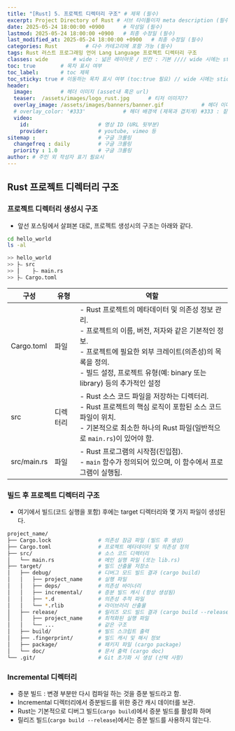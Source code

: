 ```yaml
---
title: "[Rust] 5. 프로젝트 디렉터리 구조" # 제목 (필수)
excerpt: Project Directory of Rust # 서브 타이틀이자 meta description (필수)
date: 2025-05-24 18:00:00 +0900      # 작성일 (필수)
lastmod: 2025-05-24 18:00:00 +0900   # 최종 수정일 (필수)
last_modified_at: 2025-05-24 18:00:00 +0900   # 최종 수정일 (필수)
categories: Rust         # 다수 카테고리에 포함 가능 (필수)
tags: Rust 러스트 프로그래밍 언어 Lang Language 프로젝트 디렉터리 구조                    # 태그 복수개 가능 (필수)
classes: wide        # wide : 넓은 레이아웃 / 빈칸 : 기본 //// wide 시에는 sticky toc 불가
toc: true        # 목차 표시 여부
toc_label:       # toc 제목
toc_sticky: true # 이동하는 목차 표시 여부 (toc:true 필요) // wide 시에는 sticky toc 불가
header: 
  image:         # 헤더 이미지 (asset내 혹은 url)
  teaser:  /assets/images/logo_rust.jpg      # 티저 이미지??
  overlay_image: /assets/images/banners/banner.gif            # 헤더 이미지 (제목과 겹치게)
  # overlay_color: '#333'            # 헤더 배경색 (제목과 겹치게) #333 : 짙은 회색 (필수)
  video:
    id:                      # 영상 ID (URL 뒷부분)
    provider:                # youtube, vimeo 등
sitemap :                    # 구글 크롤링
  changefreq : daily         # 구글 크롤링
  priority : 1.0             # 구글 크롤링
author: # 주인 외 작성자 표기 필요시
---
```

<!--postNo: 20250524_006-->


## Rust 프로젝트 디렉터리 구조  

### 프로젝트 디렉터리 생성시 구조  

- 앞선 포스팅에서 살펴본 대로, 프로젝트 생성시의 구조는 아래와 같다.  


```bash
cd hello_world
ls -al

>> hello_world
>> ├⎯ src
>> ⎪    ├⎯ main.rs
>> ├⎯ Cargo.toml
```

| 구성          | 유형   | 역할                                                                                                                                                           |
| ----------- | ---- | ------------------------------------------------------------------------------------------------------------------------------------------------------------ |
| Cargo.toml  | 파일   | - Rust 프로젝트의 메타데이터 및 의존성 정보 관리.<br>- 프로젝트의 이름, 버전, 저자와 같은 기본적인 정보.<br>- 프로젝트에 필요한 외부 크레이트(의존성)의 목록을 정의.<br>- 빌드 설정, 프로젝트 유형(예: binary 또는 library) 등의 추가적인 설정 |
| src         | 디렉터리 | - Rust 소스 코드 파일을 저장하는 디렉터리.  <br>- Rust 프로젝트의 핵심 로직이 포함된 소스 코드 파일이 위치.<br>- 기본적으로 최소한 하나의 Rust 파일(일반적으로 `main.rs`)이 있어야 함.                                   |
| src/main.rs | 파일   | - Rust 프로그램의 시작점(진입점).<br>- `main` 함수가 정의되어 있으며, 이 함수에서 프로그램이 실행됨.                                                                                           |

### 빌드 후 프로젝트 디렉터리 구조  

- 여기에서 빌드(코드 실행을 포함) 후에는 target 디렉터리와 몇 가지 파일이 생성된다.  

```bash
project_name/
├── Cargo.lock               # 의존성 잠금 파일 (빌드 후 생성)
├── Cargo.toml               # 프로젝트 메타데이터 및 의존성 정의
├── src/                     # 소스 코드 디렉터리
│   └── main.rs              # 메인 실행 파일 (또는 lib.rs)
├── target/                  # 빌드 산출물 저장소
│   ├── debug/               # 디버그 모드 빌드 결과 (cargo build)
│   │   ├── project_name     # 실행 파일
│   │   ├── deps/            # 의존성 바이너리
│   │   ├── incremental/     # 증분 빌드 캐시 (항상 생성됨)
│   │   ├── *.d              # 의존성 추적 파일
│   │   └── *.rlib           # 라이브러리 산출물
│   ├── release/             # 릴리즈 모드 빌드 결과 (cargo build --release 실행시)
│   │   ├── project_name     # 최적화된 실행 파일
│   │   └── ...              # 같은 구조
│   ├── build/               # 빌드 스크립트 출력
│   ├── .fingerprint/        # 빌드 캐시 및 해시 정보
│   ├── package/             # 패키지 파일 (cargo package)
│   └── doc/                 # 문서 출력 (cargo doc)
└── .git/                    # Git 초기화 시 생성 (선택 사항)
```


### Incremental 디렉터리  

- 증분 빌드 : 변경 부분만 다시 컴파일 하는 것을 증분 빌드라고 함.  
- Incremental 디렉터리에서 증분빌드를 위한 중간 캐시 데이터를 보관.  
- Rust는 기본적으로 디버그 빌드(`cargo build`)에서 증분 빌드를 활성화 하며  
- 릴리즈 빌드(`cargo build --release`)에서는 증분 빌드를 사용하지 않는다.  